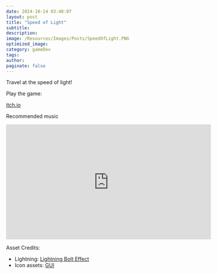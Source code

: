```yaml
---
date: 2024-10-14 03:48:07
layout: post
title: "Speed of Light"
subtitle:
description:
image: /Resources/Images/Posts/SpeedOfLight.PNG
optimized_image:
category: gameDev
tags:
author:
paginate: false
---
```


Travel at the speed of light!

Play the game:

[itch.io](https://anemocider.itch.io/speedoflight)

<p>Recommended music</p>
<iframe width="560" height="315" src="https://www.youtube.com/embed/6C5sfOOvWwA?si=6d26HoJNqnPNAJSK" title="YouTube video player" frameborder="0" allow="accelerometer; autoplay; clipboard-write; encrypted-media; gyroscope; picture-in-picture; web-share" referrerpolicy="strict-origin-when-cross-origin" allowfullscreen></iframe>

Asset Credits:

- Lightning: [Lightning Bolt Effect](https://assetstore.unity.com/packages/tools/particles-effects/lightning-bolt-effect-for-unity-59471)
- Icon assets: [GUI](https://assetstore.unity.com/packages/2d/gui/duo-theme-basic-2d-icons-224046)